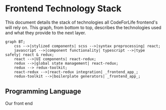 # Frontend Technology Stack

This document details the stack of technologies all CodeForLife frontend's will rely on. This graph, from bottom to top, describes the technologies used and what they provide to the next layer.

```mermaid
graph BT;
    css -->|stylized components| scss -->|syntax preprocessing| react;
    javascript -->|component functionality| typescript -->|type safety| react & redux;
    react -->|UI components| react-redux;
    redux -->|global state management| react-redux;
    redux --> redux-toolkit;
    react-redux -->|react-redux integration| _frontend_app_;
    redux-toolkit -->|boilerplate generators| _frontend_app_;
```

## Programming Language

Our front end 


